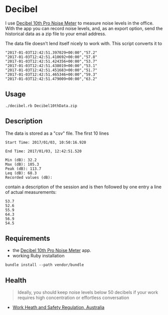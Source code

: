 # Decibel

I use [Decibel 10th Pro Noise Meter](http://skypaw.com/decibel10th.html) to measure noise levels in the office. With the app you can record noise levels, and, as an export option, send the historical data as a zip file to your email address.

The data file doesn't lend itself nicely to work with. This script converts it to

```
"2017-01-03T12:42:51.397029+00:00","57.2"
"2017-01-03T12:42:51.410692+00:00","57.8"
"2017-01-03T12:42:51.424356+00:00","53.7"
"2017-01-03T12:42:51.438019+00:00","53.1"
"2017-01-03T12:42:51.451683+00:00","51.7"
"2017-01-03T12:42:51.465346+00:00","59.3"
"2017-01-03T12:42:51.479009+00:00","63.2"
```

## Usage

```
./decibel.rb Decibel10thData.zip
```

## Description

The data is stored as a "csv" file. The first 10 lines

```
Start Time: 2017/01/03, 10:50:16.920

End Time: 2017/01/03, 12:42:51.520

Min (dB): 32.2
Max (dB): 105.3
Peak (dB): 113.7
Leq (dB): 68.3
Recorded values (dB):
```

contain a description of the session and is then followed by one entry a line of actual measurements:

```
53.7
52.6
55.9
64.3
56.9
54.5
```

## Requirements

* the [Decibel 10th Pro Noise Meter](http://skypaw.com/decibel10th.html) app.
* working Ruby installation

```
bundle install --path vendor/bundle
```

## Health

> Ideally, you should keep noise levels below  50 decibels if your work requires high concentration or effortless conversation
- [Work Heath and Safety Regulation, Australia](http://www.safework.nsw.gov.au/health-and-safety/safety-topics-a-z/noise-at-work)

